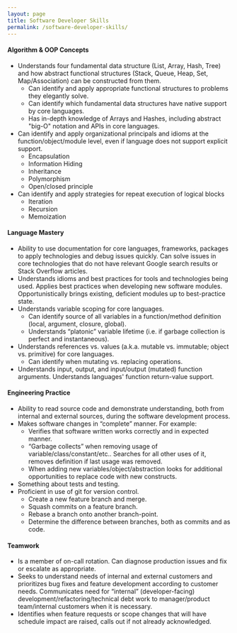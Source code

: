 ```yaml
---
layout: page
title: Software Developer Skills
permalink: /software-developer-skills/
---
```


#### Algorithm & OOP Concepts

* Understands four fundamental data structure (List, Array, Hash, Tree) and how abstract functional structures (Stack, Queue, Heap, Set, Map/Association) can be constructed from them.
  + Can identify and apply appropriate functional structures to problems they elegantly solve.
  + Can identify which fundamental data structures have native support by core languages.
  + Has in-depth knowledge of Arrays and Hashes, including abstract "big-O" notation and APIs in core languages.
* Can identify and apply organizational principals and idioms at the function/object/module level, even if language does not support explicit support.
  + Encapsulation
  + Information Hiding
  + Inheritance
  + Polymorphism
  + Open/closed principle
* Can identify and apply strategies for repeat execution of logical blocks
  + Iteration
  + Recursion
  + Memoization

#### Language Mastery

* Ability to use documentation for core languages, frameworks, packages to apply technologies and debug issues quickly. Can solve issues in core technologies that do not have relevant Google search results or Stack Overflow articles.
* Understands idioms and best practices for tools and technologies being used. Applies best practices when developing new software modules. Opportunistically brings existing, deficient modules up to best-practice state.
* Understands variable scoping for core languages.
  + Can identify source of all variables in a function/method definition (local, argument, closure, global).
  + Understands “platonic” variable lifetime (i.e. if garbage collection is perfect and instantaneous).
* Understands references vs. values (a.k.a. mutable vs. immutable; object vs. primitive) for core languages.
  + Can identify when mutating vs. replacing operations.
* Understands input, output, and input/output (mutated) function arguments. Understands languages' function return-value support.

#### Engineering Practice

* Ability to read source code and demonstrate understanding, both from internal and external sources, during the software development process.
* Makes software changes in “complete” manner. For example:
  + Verifies that software written works correctly and in expected manner.
  + “Garbage collects” when removing usage of variable/class/constant/etc.. Searches for all other uses of it, removes definition if last usage was removed.
  + When adding new variables/object/abstraction looks for additional opportunities to replace code with new constructs.
* Something about tests and testing.
* Proficient in use of git for version control.
  + Create a new feature branch and merge.
  + Squash commits on a feature branch.
  + Rebase a branch onto another branch-point.
  + Determine the difference between branches, both as commits and as code.

#### Teamwork

* Is a member of on-call rotation. Can diagnose production issues and fix or escalate as appropriate.
* Seeks to understand needs of internal and external customers and prioritizes bug fixes and feature development according to customer needs. Communicates need for “internal” (developer-facing) development/refactoring/technical debt work to manager/product team/internal customers when it is necessary.
* Identifies when feature requests or scope changes that will have schedule impact are raised, calls out if not already acknowledged.
